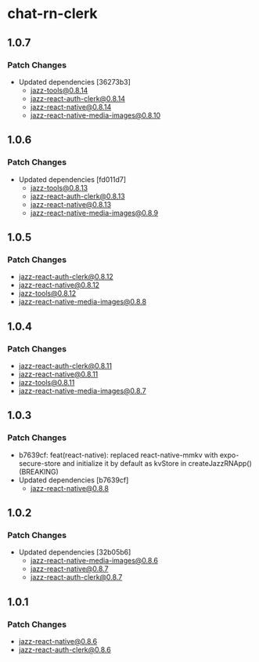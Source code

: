 # chat-rn-clerk

## 1.0.7

### Patch Changes

-   Updated dependencies [36273b3]
    -   jazz-tools@0.8.14
    -   jazz-react-auth-clerk@0.8.14
    -   jazz-react-native@0.8.14
    -   jazz-react-native-media-images@0.8.10

## 1.0.6

### Patch Changes

-   Updated dependencies [fd011d7]
    -   jazz-tools@0.8.13
    -   jazz-react-auth-clerk@0.8.13
    -   jazz-react-native@0.8.13
    -   jazz-react-native-media-images@0.8.9

## 1.0.5

### Patch Changes

-   jazz-react-auth-clerk@0.8.12
-   jazz-react-native@0.8.12
-   jazz-tools@0.8.12
-   jazz-react-native-media-images@0.8.8

## 1.0.4

### Patch Changes

-   jazz-react-auth-clerk@0.8.11
-   jazz-react-native@0.8.11
-   jazz-tools@0.8.11
-   jazz-react-native-media-images@0.8.7

## 1.0.3

### Patch Changes

-   b7639cf: feat(react-native): replaced react-native-mmkv with expo-secure-store and initialize it by default as kvStore in createJazzRNApp() (BREAKING)
-   Updated dependencies [b7639cf]
    -   jazz-react-native@0.8.8

## 1.0.2

### Patch Changes

-   Updated dependencies [32b05b6]
    -   jazz-react-native-media-images@0.8.6
    -   jazz-react-native@0.8.7
    -   jazz-react-auth-clerk@0.8.7

## 1.0.1

### Patch Changes

-   jazz-react-native@0.8.6
-   jazz-react-auth-clerk@0.8.6

